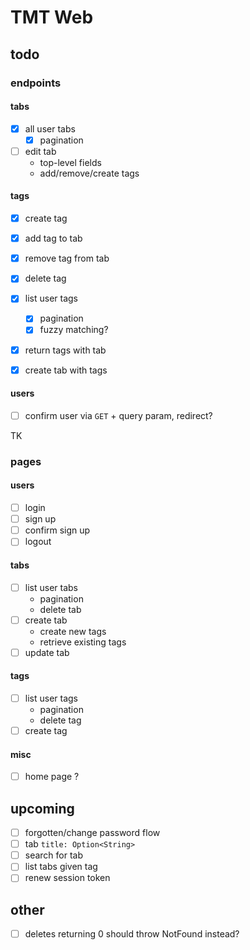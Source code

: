 # TMT Web

## todo

### endpoints

#### tabs

- [x] all user tabs
  - [x] pagination
- [ ] edit tab
  - top-level fields
  - add/remove/create tags

#### tags

- [x] create tag
- [x] add tag to tab
- [x] remove tag from tab
- [x] delete tag
- [x] list user tags

  - [x] pagination
  - [x] fuzzy matching?

- [x] return tags with tab
- [x] create tab with tags

#### users

- [ ] confirm user via `GET` + query param, redirect?

TK

### pages

#### users

- [ ] login
- [ ] sign up
- [ ] confirm sign up
- [ ] logout

#### tabs

- [ ] list user tabs
  - pagination
  - delete tab
- [ ] create tab
  - create new tags
  - retrieve existing tags
- [ ] update tab

#### tags

- [ ] list user tags
  - pagination
  - delete tag
- [ ] create tag

#### misc

- [ ] home page ?

## upcoming

- [ ] forgotten/change password flow
- [ ] tab `title: Option<String>`
- [ ] search for tab
- [ ] list tabs given tag
- [ ] renew session token

## other

- [ ] deletes returning 0 should throw NotFound instead?
